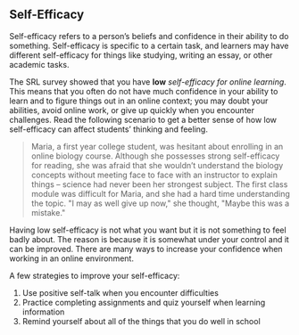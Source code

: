 ## Self-Efficacy

Self-efficacy refers to a person’s beliefs and confidence in their ability to do something. Self-efficacy is specific to a certain task, and learners may have different self-efficacy for things like studying, writing an essay, or other academic tasks. 

The SRL survey showed that you have **low** *self-efficacy for online learning*. This means that you often do not have much confidence in your ability to learn and to figure things out in an online context; you may doubt your abilities, avoid online work, or give up quickly when you encounter challenges.
Read the following scenario to get a better sense of how low self-efficacy can affect students’ thinking and feeling.

> Maria, a first year college student, was hesitant about enrolling in an online biology course. Although she possesses strong self-efficacy for reading, she was afraid that she wouldn’t understand the biology concepts without meeting face to face with an instructor to explain things – science had never been her strongest subject. The first class module was difficult for Maria, and she had a hard time understanding the topic. "I may as well give up now," she thought, "Maybe this was a mistake."

Having low self-efficacy is not what you want but it is not something to feel badly about. The reason is because it is somewhat under your control and it can be improved. There are many ways to increase your confidence when working in an online environment. 

A few strategies to improve your self-efficacy:

1.	Use positive self-talk when you encounter difficulties
2.	Practice completing assignments and quiz yourself when learning information
3.	Remind yourself about all of the things that you do well in school
